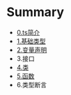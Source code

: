 # Summary

* [0.ts简介](README.md)
* [1.基础类型](chapter1.md)
* [2.变量声明](2bian-liang-sheng-ming.md)
* 3.接口
* [4.类](4lei.md)
* [5.函数](5han-shu.md)
* 6.类型断言

